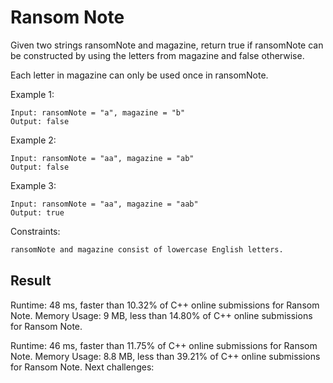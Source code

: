 # Ransom Note

Given two strings ransomNote and magazine, return true if ransomNote can be constructed by using the letters from magazine and false otherwise.

Each letter in magazine can only be used once in ransomNote.



Example 1:
```
Input: ransomNote = "a", magazine = "b"
Output: false
```
Example 2:
```
Input: ransomNote = "aa", magazine = "ab"
Output: false
```
Example 3:
```
Input: ransomNote = "aa", magazine = "aab"
Output: true
```

Constraints:

```1 <= ransomNote.length, magazine.length <= 105
ransomNote and magazine consist of lowercase English letters.
```
## Result

Runtime: 48 ms, faster than 10.32% of C++ online submissions for Ransom Note.
Memory Usage: 9 MB, less than 14.80% of C++ online submissions for Ransom Note.

Runtime: 46 ms, faster than 11.75% of C++ online submissions for Ransom Note.
Memory Usage: 8.8 MB, less than 39.21% of C++ online submissions for Ransom Note.
Next challenges:

